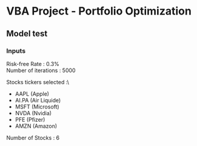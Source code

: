 # VBA Project - Portfolio Optimization



## Model test

### Inputs

Risk-free Rate : 0.3% \
Number of iterations : 5000

Stocks tickers selected :\
* AAPL (Apple)
* AI.PA (Air Liquide)
* MSFT (Microsoft)
* NVDA (Nvidia)
* PFE (Pfizer)
* AMZN (Amazon)

Number of Stocks : 6


